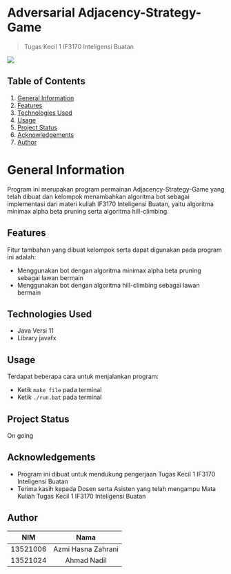 # Adversarial Adjacency-Strategy-Game
> Tugas Kecil 1 IF3170 Inteligensi Buatan
<kbd>
  <img src="https://github.com/IceTeaXXD/Tucil1_AI_Minimax/blob/main/screenshots/New-game-board.png">
</kbd>

## Table of Contents
1. [General Information](#general-information)
2. [Features](#features)
3. [Technologies Used](#technologies-used)
4. [Usage](#usage)
5. [Project Status](#project-status)
6. [Acknowledgements](#acknowledgements)
7. [Author](#author)

# General Information
Program ini merupakan program permainan Adjacency-Strategy-Game yang telah dibuat dan kelompok menambahkan algoritma bot sebagai implementasi dari materi kuliah IF3170 Inteligensi Buatan, yaitu algoritma minimax alpha beta pruning serta algoritma hill-climbing.

## Features
Fitur tambahan yang dibuat kelompok serta dapat digunakan pada program ini adalah:
- Menggunakan bot dengan algoritma minimax alpha beta pruning sebagai lawan bermain
- Menggunakan bot dengan algoritma hill-climbing sebagai lawan bermain

## Technologies Used
- Java Versi 11
- Library javafx

## Usage
Terdapat beberapa cara untuk menjalankan program:
- Ketik `make file` pada terminal
- Ketik `./run.bat` pada terminal

## Project Status
On going

## Acknowledgements
- Program ini dibuat untuk mendukung pengerjaan Tugas Kecil 1 IF3170 Inteligensi Buatan
- Terima kasih kepada Dosen serta Asisten yang telah mengampu Mata Kuliah Tugas Kecil 1 IF3170 Inteligensi Buatan

## Author
| NIM | Nama |
|:---:|:----:|
|13521006| Azmi Hasna Zahrani|
|13521024| Ahmad Nadil|
